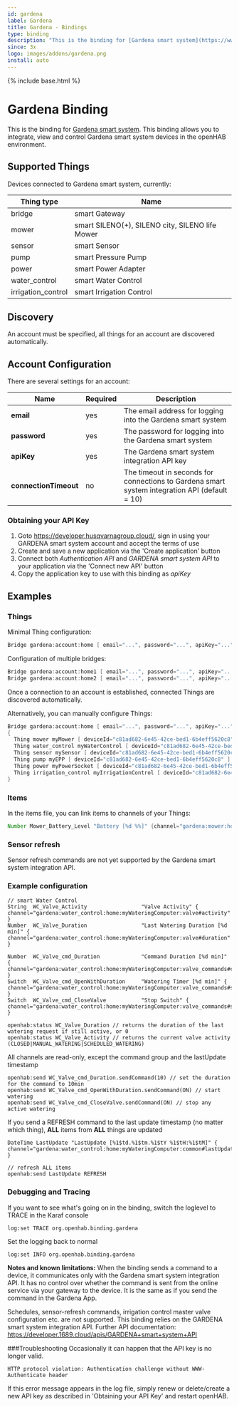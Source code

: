 ```yaml
---
id: gardena
label: Gardena
title: Gardena - Bindings
type: binding
description: "This is the binding for [Gardena smart system](https://www.gardena.com/smart)."
since: 3x
logo: images/addons/gardena.png
install: auto
---
```


<!-- Attention authors: Do not edit directly. Please add your changes to the appropriate source repository -->

{% include base.html %}

# Gardena Binding

This is the binding for [Gardena smart system](https://www.gardena.com/smart).
This binding allows you to integrate, view and control Gardena smart system devices in the openHAB environment.

## Supported Things

Devices connected to Gardena smart system, currently:

| Thing type               | Name                                               |
|--------------------------|----------------------------------------------------|
| bridge                   | smart Gateway                                      |
| mower                    | smart SILENO(+), SILENO city, SILENO life Mower    |
| sensor                   | smart Sensor                                       |
| pump                     | smart Pressure Pump                                |
| power                    | smart Power Adapter                                |
| water_control            | smart Water Control                                |
| irrigation_control       | smart Irrigation Control                           |

## Discovery

An account must be specified, all things for an account are discovered automatically.

## Account Configuration

There are several settings for an account:

| Name                  | Required | Description                                                                                         |
|-----------------------|----------|-----------------------------------------------------------------------------------------------------|
| **email**             | yes      | The email address for logging into the Gardena smart system                                         |
| **password**          | yes      | The password for logging into the Gardena smart system                                              |
| **apiKey**            | yes      | The Gardena smart system integration API key                                                    |
| **connectionTimeout** | no       | The timeout in seconds for connections to Gardena smart system integration API (default = 10)       |

### Obtaining your API Key

1. Goto https://developer.husqvarnagroup.cloud/, sign in using your GARDENA smart system account and accept the terms of use
2. Create and save a new application via the 'Create application' button
3. Connect both _Authentication API_ and _GARDENA smart system API_ to your application via the 'Connect new API' button
4. Copy the application key to use with this binding as _apiKey_

## Examples

### Things

Minimal Thing configuration:

```java
Bridge gardena:account:home [ email="...", password="...", apiKey="..." ]
```

Configuration of multiple bridges:

```java
Bridge gardena:account:home1 [ email="...", password="...", apiKey="..." ]
Bridge gardena:account:home2 [ email="...", password="...", apiKey="..." ]
```

Once a connection to an account is established, connected Things are discovered automatically.

Alternatively, you can manually configure Things:

```java
Bridge gardena:account:home [ email="...", password="...", apiKey="..." ]
{
  Thing mower myMower [ deviceId="c81ad682-6e45-42ce-bed1-6b4eff5620c8" ]
  Thing water_control myWaterControl [ deviceId="c81ad682-6e45-42ce-bed1-6b4eff5620c8" ]
  Thing sensor mySensor [ deviceId="c81ad682-6e45-42ce-bed1-6b4eff5620c8" ]
  Thing pump myEPP [ deviceId="c81ad682-6e45-42ce-bed1-6b4eff5620c8" ]
  Thing power myPowerSocket [ deviceId="c81ad682-6e45-42ce-bed1-6b4eff5620c8" ]
  Thing irrigation_control myIrrigationControl [ deviceId="c81ad682-6e45-42ce-bed1-6b4eff5620c8" ]
}
```

### Items

In the items file, you can link items to channels of your Things:

```java
Number Mower_Battery_Level "Battery [%d %%]" {channel="gardena:mower:home:myMower:common#batteryLevel"}
```

### Sensor refresh

Sensor refresh commands are not yet supported by the Gardena smart system integration API.

### Example configuration

```
// smart Water Control
String  WC_Valve_Activity                 "Valve Activity" { channel="gardena:water_control:home:myWateringComputer:valve#activity" }
Number  WC_Valve_Duration                 "Last Watering Duration [%d min]" { channel="gardena:water_control:home:myWateringComputer:valve#duration" }

Number  WC_Valve_cmd_Duration             "Command Duration [%d min]" { channel="gardena:water_control:home:myWateringComputer:valve_commands#commandDuration" }
Switch  WC_Valve_cmd_OpenWithDuration     "Watering Timer [%d min]" { channel="gardena:water_control:home:myWateringComputer:valve_commands#start_seconds_to_override" }
Switch  WC_Valve_cmd_CloseValve           "Stop Switch" { channel="gardena:water_control:home:myWateringComputer:valve_commands#stop_until_next_task" }

openhab:status WC_Valve_Duration // returns the duration of the last watering request if still active, or 0
openhab:status WC_Valve_Activity // returns the current valve activity  (CLOSED|MANUAL_WATERING|SCHEDULED_WATERING)
```

All channels are read-only, except the command group and the lastUpdate timestamp

```
openhab:send WC_Valve_cmd_Duration.sendCommand(10) // set the duration for the command to 10min
openhab:send WC_Valve_cmd_OpenWithDuration.sendCommand(ON) // start watering
openhab:send WC_Valve_cmd_CloseValve.sendCommand(ON) // stop any active watering
```

If you send a REFRESH command to the last update timestamp (no matter which thing), **ALL** items from **ALL** things are updated
```
DateTime LastUpdate "LastUpdate [%1$td.%1$tm.%1$tY %1$tH:%1$tM]" { channel="gardena:water_control:home:myWateringComputer:common#lastUpdate_timestamp" }

// refresh ALL items
openhab:send LastUpdate REFRESH
```

### Debugging and Tracing

If you want to see what's going on in the binding, switch the loglevel to TRACE in the Karaf console

```
log:set TRACE org.openhab.binding.gardena
```

Set the logging back to normal

```
log:set INFO org.openhab.binding.gardena
```

**Notes and known limitations:** 
When the binding sends a command to a device, it communicates only with the Gardena smart system integration API.
It has no control over whether the command is sent from the online service via your gateway to the device.
It is the same as if you send the command in the Gardena App.

Schedules, sensor-refresh commands, irrigation control master valve configuration etc. are not supported.
This binding relies on the GARDENA smart system integration API.
Further API documentation: https://developer.1689.cloud/apis/GARDENA+smart+system+API

###Troubleshooting
Occasionally it can happen that the API key is no longer valid.

```
HTTP protocol violation: Authentication challenge without WWW-Authenticate header
```

If this error message appears in the log file, simply renew or delete/create a new API key as described in 'Obtaining your API Key' and restart openHAB.

